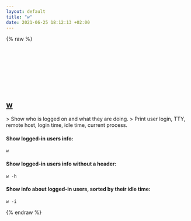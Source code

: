 ```yaml
---
layout: default
title: "w"
date: 2021-06-25 18:12:13 +02:00
---
```

{% raw %}
<h2 id="w">
  <a href="/en/osx/w.html">w</a> <a href="#w"><svg class="icon">
    <use href="/assets/images/unicode_sprite.svg#link" />
  </svg></a>
</h2>
> Show who is logged on and what they are doing.
> Print user login, TTY, remote host, login time, idle time, current process.

#### Show logged-in users info:
```shell
w
```
#### Show logged-in users info without a header:
```shell
w -h
```
#### Show info about logged-in users, sorted by their idle time:
```shell
w -i
```
{% endraw %}